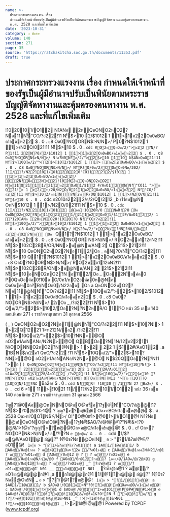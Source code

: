 ```yaml
---
name: >-
  ประกาศกระทรวงแรงงาน เรื่อง
  กำหนดให้เจ้าหน้าที่ของรัฐเป็นผู้มีอำนาจปรับเป็นพินัยตามพระราชบัญญัติจัดหางานและคุ้มครองคนหางาน
  พ.ศ. 2528 และที่แก้ไขเพิ่มเติม
date: '2023-10-31'
category: ง พิเศษ
volume: 140
section: 271
page: 35
source: 'https://ratchakitcha.soc.go.th/documents/11353.pdf'
draft: true
---
```


# ประกาศกระทรวงแรงงาน เรื่อง กำหนดให้เจ้าหน้าที่ของรัฐเป็นผู้มีอำนาจปรับเป็นพินัยตามพระราชบัญญัติจัดหางานและคุ้มครองคนหางาน พ.ศ. 2528 และที่แก้ไขเพิ่มเติม

!1020101/O12 N1ANอ ํ2หQหONO2หO2?Nอ11N!็"CO/?อํ22!11 N!็$>10 2/$1012 1 1>1ห22Oล0คBO/ค1อคห22 $ . 0 . `c`8 Oล0?NOORN$>N/N>/ P0?N$1012 1 1>/N2O/021!11 N!็$>10 $ . 0 . `cdc ROํ2หQหOค/2/">อ22 ?N/?P1!11 22N?0/2/$1012 1 1>1ห22Oล0คBO/ค1อคห22 $ . 0 . `c`8 Oล0?NOORN$>N/N>/ N!ล?N0N!็ค/2/">2$>10 11O N$ANอQหO21!11 N!็$>10Qค/2/">2$>102/$1012 1 1> 1ห22Oล0คBO/ค1อคห22 $ . 0 . `c`8 Oล0?NOORN$>N/N>/ N!็R!O/0ค/2/COอOล0Nห/202/ 11/1?/N221101/O12Q20"CO1112212/$1012 1 1>1ห22Oล0คBO/ค1อคห22/ @ํ2N!็Oอํ2N>21!1020ํ2หQหONO2หO2?Nอ11Q2111/211ห22Oล01/$12 #ี/AอO12@NN!็"CO11 ">อ Q21!> 1 >2/ห/20/N2O/0211ห22Oล0คBO/ค1อคห22 N!็"CO/?อํ22!11 N!็$>102/หล1N์?Nํ2หR/OQ$1012 1 1>/N2O/021!11 N!็$>10 $ . 0 . `cdc อ2010อํ222/ค/2/Q/212 _b /11คห@N OหN$1012 1 1>/N2O/021!11 N!็$>10 $ . 0 . `cdc 11/1?/N221101/O12 @ออ!1020R/O 1NอR!?O Oอ _ QหONO2หO2?Nอ11Q2111/211ห22Oล01/$12#ี/AอO122/ 1 ?120ANอ ํ2OหNO20!1020?O N!็"CO/?อํ22!11 N!็$>10Qค/2/">2$>102/$1012 1 1>1ห22 Oล0คBO/ค1อคห22 $ . 0 . `c`8 Oล0?NOORN$>N/N>/ N$20ค/2/">Q2N/?NN?N0/Oอ1 อํ22หO2?Nอ Oอ ` Q1??N$1012 1 1>1ห22Oล0คBO/ค1อคห22 $ . 0 . `c`8 Oล0?NOOR N$>N/N>/ ROํ2หอ112คN2!11 N!็$>102C2BR/OR/NN>ห@Nห/AN 2 Q21$>212!11 N!็$>10 QหONO2หO2?Nอ112/Oอ _ คN?0/N!็"CO/?อํ22!11 N!็$>10 Q1??N$1012 1 1>1ห22Oล0คBO/ค1อคห22 $ . 0 . `c`8 Oล0?NOORN$>N/N>/ ROํ2หอ112คN2!11 N!็$>102C2BR/ON>ห@Nห/AN 2 21$>212!11 N!็$>10อNO2หO2?N อ112/Oอ _ Oอํ2N!็อค์ค0 P0QหOอค์ค0!10อ O/0ห1/หO2อค์ค0ห@Nค Oล0อค์ค0อ?R/NOอ0/N22อค Oอ a QหONO2หO2?Nอ11@NN!็"CO/?อํ22!11 N!็$>10Qค/2/">2$>102/$1012 1 1> 1ห22Oล0คBO/ค1อคห22 $ . 0 . `c`8 Oล0?NOORN$>N/N>/ 2/Oอ _ /?อํ22!11 N!็$>10 Qค/2/">2$>102/Oอ?N?Nํ2หR/O 1?O หน้า 35 เลม 140 ตอนพิเศษ 271 ง ราชกิจจานุเบกษา 31 ตุลาคม 2566

( _ ) QหONO2หO2?Nอ11@NN!็"CO/?อํ22!11 N!็$>10?N!> 1 >2Q1221 1>ห212N/ล2 /?อํ22!11 N!็$>10Qค/2/">2$>10?NN>@O อO2ห1AอNANอ/N2N>@O QBOอ?N1N/12อ2211 N/OONNO2หO2?N@N!> 1 >2  22 1 $12#ี/AอO12 _a 1BN$/ห2ค1 QหO/?อํ22 !11 N!็$>10Qค/2/">2$>10?NN>@O อO2ห1AอNANอ/N2N>@O N$20QOอ?N?N11 ">อ ( ` ) QหONO2หO2?Nอ11@NN!็"CO/?อํ22!11 N!็$>10?N!> 1 >2  2ํ2121ห221ห/1 22 1 $12#ี/AอO12 ห1Aอ2ํ212$12#ี/AอO12 /?อํ22!11 N!็$>10Qค/2/">2$>10 ?NN>@O อO2ห1AอNANอ/N2N>@O QOอ?N?N11 ">อ 1O?O 1OON/1?N `c Bล2ค/ $ . 0 . `cdd N!็OR! !1020  /1?N 27 Bล2ค/ $ . 0 . `cd 6 $>$1์ 11>!1021 11/1?/N221101/O12 หน้า 36 เลม 140 ตอนพิเศษ 271 ง ราชกิจจานุเบกษา 31 ตุลาคม 2566

?ญ?1@0A่อํ@OหNNO@หO@ท?่อ1?ฐ@่N!็"CO/?อํ@@!1? N!็$>?0@/$1>1@ ? ญญ?>?ห@@ Oล>คBO/ค1อคห@@ $ . ศ . 2528 Oล>ท?่OOไN$>่/N>/ O!"O@0#1>@01>1/O1@! N1?Nอ ํ@ห!OหONO@ห!O@?Nอ1?ฐN#็!$AO/?อํ@!@#1?"N#็!&>!?0 @/&1>1@ช"?ญญ?>?ห@@!Oล>ค@O/ค1อค!ห@@! & . 0 . `c`f Oล>?NOOPN&>N/N>/ ล/?!?N `e @ล@ค/ & . 0 . `cdd 1/$?ฒ@#ี/AอO1@ ลํ@?" 1@0ช?Nอํ@Oห!N _ อ > "?1/&?ฒ!@%ี/?อO1@! ` 1ออ > "?1/&?ฒ!@%ี/?อO1@! a $AO1/1@ช@11/ b AOอํ@/0ก@1กอง ? ฒ@/@1ฐ@Oล>!2อ ี/?อO1งง@ c AOอํ@/0ก@1กอง2NงN21ิ/ก@1 ? ฒ@ี/?อO1งง@ d AOอํ@/0ก@12 @ ?  ? ฒ@ี/?อO1งง@ e AOอํ@/0ก@1กล@N/กห/@0 f AOอํ@/0ก@12ํ@?กง@1? 1องค/@/1AOค/@/2@/@1 g AOอํ@/0ก@12ํ@?กง@ ? ฒ@ี/?อO1งง@ _^ ?ก/ิช@ก@1 ? ฒ@ี/?อO1งง@ชํ@@ก@1 ิ N01 __ ิิก1ชํ@@ก@1 ิ N01 _` ?ก/ิช@ก@1 ? ฒ@ี/?อO1งง@ชํ@@ก@1 _a ิิก1ชํ@@ก@1 1/@1?ห@@ ลํ@?" 1@0ช?Nอํ@Oห!N _ อ > "?1/@1?ห@@! ` 1ออ > "?1/@1?ห@@! a $AO1/1@ช@11/ b $AOอํ@!/0@1อ>N"?0!?ห@@!ล@Oล>ค@O/ค1อค!ห@@! c $AOอํ@!/0@1อ!>>@1 d $AOอํ@!/0@1อ"1>ห@1O1@!P0P#N@#1>N0 e $AOอํ@!/0@12ํ@!?@!?ห@@!1@N&/ห@!ค1&?O!?N f ?ห@@!?ห/? g !?/>ช@@1O1@!ชํ@!@ญ@1&>N01 _^ !>>1ชํ@!@ญ@1&>N01 __ !?/>ช@@1O1@!ชํ@!@ญ@1 _` !>>1ชํ@!@ญ@1 Powered by TCPDF (www.tcpdf.org)
